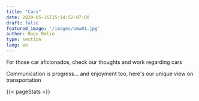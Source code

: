 ```yaml
---
title: "Cars"
date: 2020-05-16T15:14:52-07:00
draft: false
featured_image: '/images/bmw01.jpg'
author: Hugo Belin
type: section
lang: en
---
```


For those car aficionados, check our thoughts and work regarding cars

Communication is progress... and enjoyment too, here's our unique view on transportation

{{< pageStats >}}
